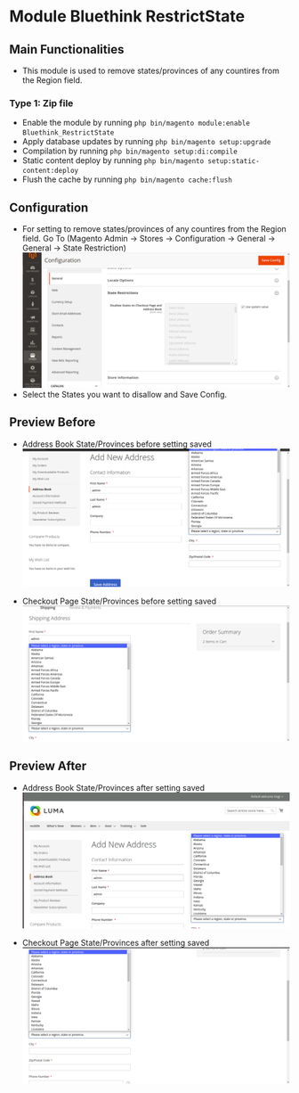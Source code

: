 # Module Bluethink RestrictState

## Main Functionalities

- This module is used to remove states/provinces of any countires from the Region field.

### Type 1: Zip file

- Enable the module by running `php bin/magento module:enable Bluethink_RestrictState`
- Apply database updates by running `php bin/magento setup:upgrade`
- Compilation by running `php bin/magento setup:di:compile`
- Static content deploy by running `php bin/magento setup:static-content:deploy`
- Flush the cache by running `php bin/magento cache:flush`

## Configuration

- For setting to remove states/provinces of any countires from the Region field. Go To (Magento Admin -> Stores -> Configuration -> General -> General -> State Restriction)
![Configuration Setting](./docs/config_setting.png)
- Select the States you want to disallow and Save Config.

## Preview Before

- Address Book State/Provinces before setting saved
![Address Book State/Provinces before setting saved](./docs/address_book_before.png)

- Checkout Page State/Provinces before setting saved
![Checkout Page State/Provinces before setting saved](./docs/checkout_before.png)

## Preview After

- Address Book State/Provinces after setting saved
![Address Book State/Provinces after setting saved](./docs/address_book_after.png)

- Checkout Page State/Provinces after setting saved
![Checkout Page State/Provinces after setting saved](./docs/checkout_after.png)